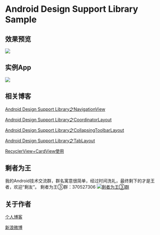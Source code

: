 # Android Design Support Library Sample
## 效果预览
![](https://github.com/WuXiaolong/DesignSupportLibrarySample/raw/master/screenshots/designsupportlibrarysample.gif)

<!--more-->

## 实例App
![](http://7q5c2h.com1.z0.glb.clouddn.com/dashishuoDownload.png)

## 相关博客
[Android Design Support Library之NavigationView](http://wuxiaolong.me/2015/11/17/NavigationView/)

[Android Design Support Library之CoordinatorLayout](http://wuxiaolong.me/2015/11/17/CoordinatorLayout/)

[Android Design Support Library之CollapsingToolbarLayout](http://wuxiaolong.me/2015/11/17/CollapsingToolbarLayout/)

[Android Design Support Library之TabLayout](http://wuxiaolong.me/2015/08/03/TabLayout/)

[RecyclerView+CardView使用](http://wuxiaolong.me/2015/09/15/RecyclerViewCardView/)

## 剩者为王
我的Android技术交流群，群名寓意很简单，经过时间洗礼，最终剩下的才是王者，欢迎“剩友”。
剩者为王③群：370527306 <a target="_blank" href="http://shang.qq.com/wpa/qunwpa?idkey=0a992ba077da4c8325cbfef1c9e81f0443ffb782a0f2135c1a8f7326baac58ac"><img border="0" src="http://pub.idqqimg.com/wpa/images/group.png" alt="剩者为王③群" title="剩者为王③群"></a>

## 关于作者
[个人博客](http://wuxiaolong.me/)

[新浪微博](http://weibo.com/u/2175011601)

